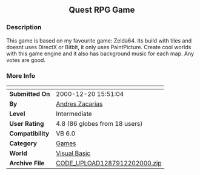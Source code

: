 ﻿<div align="center">

## Quest RPG Game


</div>

### Description

This game is based on my favourite game: Zelda64. Its build with tiles and doesnt uses DirectX or Bitblt, it only uses PaintPicture. Create cool worlds with this game engine and it also has background music for each map. Any votes are good.
 
### More Info
 


<span>             |<span>
---                |---
**Submitted On**   |2000-12-20 15:51:04
**By**             |[Andres Zacarias](https://github.com/Planet-Source-Code/PSCIndex/blob/master/ByAuthor/andres-zacarias.md)
**Level**          |Intermediate
**User Rating**    |4.8 (86 globes from 18 users)
**Compatibility**  |VB 6\.0
**Category**       |[Games](https://github.com/Planet-Source-Code/PSCIndex/blob/master/ByCategory/games__1-38.md)
**World**          |[Visual Basic](https://github.com/Planet-Source-Code/PSCIndex/blob/master/ByWorld/visual-basic.md)
**Archive File**   |[CODE\_UPLOAD1287912202000\.zip](https://github.com/Planet-Source-Code/andres-zacarias-quest-rpg-game__1-13740/archive/master.zip)








